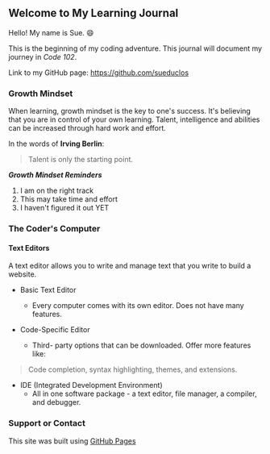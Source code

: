 ## Welcome to My Learning Journal

Hello! My name is Sue. :smile: 

This is the beginning of my coding adventure. This journal will document my journey in _Code 102_. 

Link to my GitHub page: https://github.com/sueduclos 


### Growth Mindset

When learning, growth mindset is the key to one's success. It's believing that you are in control of your own learning. Talent, intelligence and abilities can be increased through hard work and effort. 

In the words of **Irving Berlin**:
>Talent is only the starting point.

***Growth Mindset Reminders***

1. I am on the right track
2. This may take time and effort
3. I haven't figured it out YET


### The Coder's Computer

#### Text Editors

A text editor allows you to write and manage text that you write to build a website.

* Basic Text Editor
  * Every computer comes with its own editor. Does not have many features.

* Code-Specific Editor
  * Third- party options that can be downloaded. Offer more features like: 
 > Code completion, syntax highlighting, themes, and extensions.


* IDE (Integrated Development Environment)
  * All in one software package - a text editor, file manager, a compiler, and debugger.


### Support or Contact

This site was built using [GitHub Pages](https://pages.github.com/)
